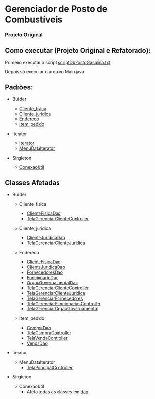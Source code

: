 # Gerenciador de Posto de Combustíveis

[<h3>Projeto Original</h3>](https://github.com/gdwrt/PostoDeGasolina)

## Como executar (Projeto Original e Refatorado):

Primeiro executar o script [scriptDbPostoGasolina.txt](db/scriptDbPostoGasolina.txt) 

Depois só executar o arquivo Main.java

## Padrões:
* Builder
  * [Cliente_fisica](src/com/postoGasolina/model/Cliente_fisica.java)
  * [Cliente_juridica](src/com/postoGasolina/model/Cliente_juridica.java)
  * [Endereco](src/com/postoGasolina/model/Endereco.java)
  * [Item_pedido](src/com/postoGasolina/model/Item_pedido.java)
  
* Iterator
  * [Iterator](src/com/postoGasolina/iterator/Iterator.java)
  * [MenuDataIterator](src/com/postoGasolina/iterator/MenuDataIterator.java)
  
* Singleton
  * [ConexaoUtil](src/com/postoGasolina/dao/ConexaoUtil.java)
  
  
## Classes Afetadas
* Builder
  * Cliente_fisica
    * [ClienteFisicaDao](src/com/postoGasolina/dao/ClienteFisicaDao.java#L328)
    * [TelaGerenciarClienteController](src/com/postoGasolina/controller/TelaGerenciarClienteController.java#L318)
    
  * Cliente_juridica
    * [ClienteJuridicaDao](src/com/postoGasolina/dao/ClienteJuridicaDao.java#L222)
    * [TelaGerenciarClienteJuridica](src/com/postoGasolina/controller/TelaGerenciarClienteJuridica.java#L257)
    
  * Endereco
    * [ClienteFisicaDao](src/com/postoGasolina/dao/ClienteFisicaDao.java#L316)
    * [ClienteJuridicaDao](src/com/postoGasolina/dao/ClienteJuridicaDao.java#L211)
    * [FornecedoresDao](src/com/postoGasolina/dao/FornecedoresDao.java#L215)
    * [FuncionarioDao](src/com/postoGasolina/dao/FuncionarioDao.java#L257)
    * [OrgaoGovernamentalDao](src/com/postoGasolina/dao/OrgaoGovernamentalDao.java#L193)
    * [TelaGerenciarClienteController](src/com/postoGasolina/controller/TelaGerenciarClienteController.java#L306)
    * [TelaGerenciarClienteJuridica](src/com/postoGasolina/controller/TelaGerenciarClienteJuridica.java#L246)
    * [TelaGerenciarFornecedores](src/com/postoGasolina/controller/TelaGerenciarFornecedores.java#L176)
    * [TelaGerenciarFuncionariosController](src/com/postoGasolina/controller/TelaGerenciarFuncionariosController.java#L258)
    * [TelaGerenciarOrgaoGovernamental](src/com/postoGasolina/controller/TelaGerenciarOrgaoGovernamental.java#L166)
    
  * Item_pedido
    * [CompraDao](src/com/postoGasolina/dao/CompraDao.java#L168)
    * [TelaCompraController](src/com/postoGasolina/controller/TelaCompraController.java#L87)
    * [TelaVendaController](src/com/postoGasolina/controller/TelaVendaController.java#L151)
    * [VendaDao](src/com/postoGasolina/dao/Venda.java#L174)
    
* Iterator
  * MenuDataIterator
    * [TelaPrincipalController](src/com/postoGasolina/controller/TelaPrincipalController.java#L569)
    
* Singleton
  * ConexaoUtil
    * Afeta todas as classes em [dao](src/com/postoGasolina/dao)
  
